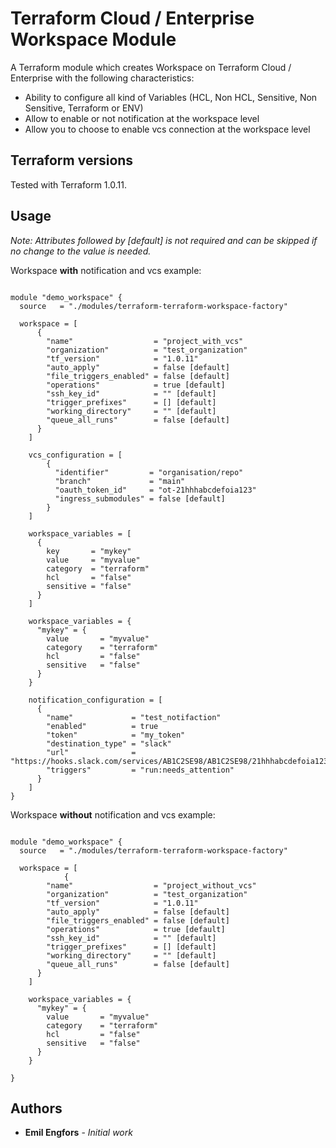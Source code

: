 # Terraform Cloud / Enterprise Workspace Module

A Terraform module which creates Workspace on Terraform Cloud / Enterprise with the following characteristics:

- Ability to configure all kind of Variables (HCL, Non HCL, Sensitive, Non Sensitive, Terraform or ENV)
- Allow to enable or not notification at the workspace level
- Allow you to choose to enable vcs connection at the workspace level

## Terraform versions

Tested with Terraform 1.0.11.

## Usage

*Note: Attributes followed by [default] is not required and can be skipped if no change to the value is needed.*

Workspace **with** notification and vcs example:


```hcl

module "demo_workspace" {
  source   = "./modules/terraform-terraform-workspace-factory"

  workspace = [
      {
        "name"                  = "project_with_vcs"
        "organization"          = "test_organization"
        "tf_version"            = "1.0.11"
        "auto_apply"            = false [default]
        "file_triggers_enabled" = false [default]
        "operations"            = true [default]
        "ssh_key_id"            = "" [default]
        "trigger_prefixes"      = [] [default]
        "working_directory"     = "" [default]
        "queue_all_runs"        = false [default]
      }
    ]

    vcs_configuration = [
        {
          "identifier"         = "organisation/repo"
          "branch"             = "main"
          "oauth_token_id"     = "ot-21hhhabcdefoia123"
          "ingress_submodules" = false [default]
        }
    ]

    workspace_variables = [
      {
        key       = "mykey"
        value     = "myvalue"
        category  = "terraform"
        hcl       = "false"
        sensitive = "false"
      }
    ]

    workspace_variables = {
      "mykey" = {
        value       = "myvalue"
        category    = "terraform"
        hcl         = "false"
        sensitive   = "false"
      }
    }

    notification_configuration = [
      {
        "name"             = "test_notifaction"
        "enabled"          = true
        "token"            = "my_token"
        "destination_type" = "slack"
        "url"              = "https://hooks.slack.com/services/AB1C2SE98/AB1C2SE98/21hhhabcdefoia123"
        "triggers"         = "run:needs_attention"
      }
    ]
}
```

Workspace **without** notification and vcs example:

```hcl

module "demo_workspace" {
  source   = "./modules/terraform-terraform-workspace-factory"

  workspace = [
            {
        "name"                  = "project_without_vcs"
        "organization"          = "test_organization"
        "tf_version"            = "1.0.11"
        "auto_apply"            = false [default]
        "file_triggers_enabled" = false [default]
        "operations"            = true [default]
        "ssh_key_id"            = "" [default]
        "trigger_prefixes"      = [] [default]
        "working_directory"     = "" [default]
        "queue_all_runs"        = false [default]
      }
    ]

    workspace_variables = {
      "mykey" = {
        value       = "myvalue"
        category    = "terraform"
        hcl         = "false"
        sensitive   = "false"
      }
    }

}
```

## Authors

- **Emil Engfors** - *Initial work*
